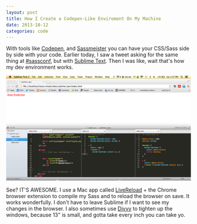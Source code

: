 ```yaml
---
layout: post
title: How I Create a Codepen-Like Enviroment On My Machine
date: 2013-10-12
categories: code
---
```


With tools like [Codepen](http://codepen.io/), and [Sassmeister](http://sassmeister.com/) you can have your CSS/Sass side by side with your code. Earlier today, I saw a tweet asking for the same thing at [#sassconf](https://twitter.com/SassConf), but with [Sublime Text](http://www.sublimetext.com/2). Then I was like, wait that's how my dev environment works.

![Sublime Screenie](/files/sublimepen.png "Sublime Screenie")

See? IT'S AWESOME. I use a Mac app called [LiveReload](http://livereload.com/) + the Chrome browser extension to compile my Sass and to reload the browser on save. It works wonderfully. I don't have to leave Sublime if I want to see my changes in the browser. I also sometimes use [Divvy](http://mizage.com/divvy/) to tighten up the windows, because 13" is small, and gotta take every inch you can take yo.

